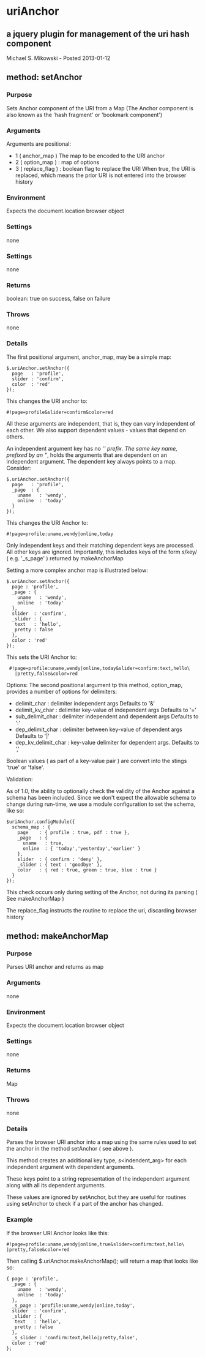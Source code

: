 # uriAnchor 
## a jquery plugin for management of the uri hash component

Michael S. Mikowski - Posted 2013-01-12

## method: setAnchor

### Purpose

Sets Anchor component of the URI from a Map
(The Anchor component is also known as the
'hash fragment' or 'bookmark component')

### Arguments

Arguments are positional:

* 1 ( anchor_map )   The map to be encoded to the URI anchor
* 2 ( option_map )   : map of options
* 3 ( replace_flag )  : boolean flag to replace the URI When true, the URI is replaced, which means the prior URI is not entered into the browser history

### Environment

Expects the document.location browser object

### Settings

none

### Settings

none

### Returns

boolean: true on success, false on failure

### Throws

none

### Details

The first positional argument, anchor_map, may be a simple map:

    $.uriAnchor.setAnchor({
      page   : 'profile',
      slider : 'confirm',
      color  : 'red'
    });

This changes the URI anchor to:

    #!page=profile&slider=confirm&color=red

All these arguments are independent, that is, they can vary
independent of each other. We also support dependent values -
values that depend on others.

An independent argument key has no '_' prefix.  The same key name,
prefixed by an '_', holds the arguments that are dependent on
an independent argument.  The dependent key always points
to a map.  Consider:

    $.uriAnchor.setAnchor({
      page   : 'profile',
      _page  : {
        uname   : 'wendy',
        online  : 'today'
      }
    });

This changes the URI Anchor to:

    #!page=profile:uname,wendy|online,today

Only independent keys and their matching dependent keys are
processed.  All other keys are ignored.  Importantly, this includes
keys of the form _s_/key/ ( e.g. '_s_page' ) returned by makeAnchorMap

Setting a more complex anchor map is illustrated below:

    $.uriAnchor.setAnchor({
      page : 'profile',
      _page : {
        uname   : 'wendy',
        online  : 'today'
      },
      slider  : 'confirm',
      _slider : {
       text   : 'hello',
       pretty : false
      },
      color : 'red'
    });

This sets the URI Anchor to:

     #!page=profile:uname,wendy|online,today&slider=confirm:text,hello\
       |pretty,false&color=red

Options: The second positional argument tp this method, option_map,
provides a number of options for delimiters:

* delimit_char     : delimiter independent args
  Defaults to '&'
* delimit_kv_char  : delimiter key-value of independent args
  Defaults to '='
* sub_delimit_char : delimiter independent and dependent args
  Defaults to ':'
* dep_delimit_char : delimiter between key-value of dependent args
  Defaults to '|'
* dep_kv_delimit_char : key-value delimiter for dependent args.
  Defaults to ','

Boolean values ( as part of a key-value pair ) are convert into the stings 'true' or 'false'.

Validation:

As of 1.0, the ability to optionally check the validity of the
Anchor against a schema has been included.  Since we don't expect
the allowable schema to change during run-time, we use a
module configuration to set the schema, like so:

    $uriAnchor.configModule({
      schema_map : {
        page    : { profile : true, pdf : true },
        _page   : {
          uname   : true,
          online  : { 'today','yesterday','earlier' }
        },
        slider  : { confirm : 'deny' },
        _slider : { text : 'goodbye' },
        color   : { red : true, green : true, blue : true }
      }
    });

This check occurs only during setting of the Anchor, not
during its parsing ( See makeAnchorMap )

The replace_flag instructs the routine to replace the uri,
discarding browser history


## method: makeAnchorMap

### Purpose

 Parses URI anchor and returns as map

### Arguments

 none

### Environment

 Expects the document.location browser object

### Settings

 none

### Returns

 Map

### Throws

 none


### Details

Parses the browser URI anchor into a map using the same
rules used to set the anchor in the method setAnchor
( see above ).

This method creates an additional key type, _s_<indendent_arg>
for each independent argument with dependent arguments.

These keys point to a string representation of the independent
argument along with all its dependent arguments.

These values are ignored by setAnchor, but they are useful
for routines using setAnchor to check if a part of the anchor
has changed.

### Example

If the browser URI Anchor looks like this:

    #!page=profile:uname,wendy|online,true&slider=confirm:text,hello\
    |pretty,false&color=red

Then calling $.uriAnchor.makeAnchorMap(); will return a map that looks like so:

    { page : 'profile',
      _page : {
        uname   : 'wendy',
        online  : 'today'
      },
      _s_page : 'profile:uname,wendy|online,today',
      slider  : 'confirm',
      _slider : {
       text   : 'hello',
       pretty : false
      },
      _s_slider : 'confirm:text,hello|pretty,false',
      color : 'red'
    };

